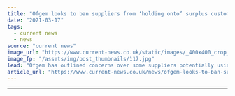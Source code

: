 ```yaml
---
title: "Ofgem looks to ban suppliers from ‘holding onto’ surplus customer credit balances past one year mark"
date: "2021-03-17"
tags: 
  - current news
  - news
source: "current news"
image_url: "https://www.current-news.co.uk/static/images/_400x400_crop_center-center/Npower-Smart-Meter-Npower.jpg"
image_fp: "/assets/img/post_thumbnails/117.jpg"
lead: "​Ofgem has outlined concerns over some suppliers potentially using surplus customer credit balances to fund 'otherwise unsustainable business practices'."
article_url: "https://www.current-news.co.uk/news/ofgem-looks-to-ban-suppliers-from-holding-onto-surplus-customer-credit-balances-past-one-year-mark?utm_source=rss-feeds&utm_medium=rss&utm_campaign=rss"
---
```


---
